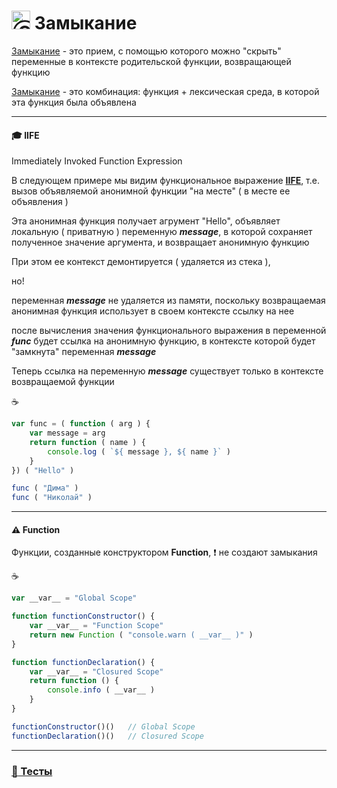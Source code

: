 # <img src="https://avatars2.githubusercontent.com/u/19735284?s=40&v=4" width="30" title="Ⓒ Irina Fylyppova ( garevna ) 2019"/> Замыкание

[Замыкание](https://www.w3schools.com/js/js_function_closures.asp "W3Schools") - это прием, с помощью которого можно "скрыть" переменные в контексте родительской функции, возвращающей функцию

[Замыкание](https://developer.mozilla.org/en-US/docs/Web/JavaScript/Closures) - это комбинация: функция + лексическая среда, в которой эта функция была объявлена

***

#### :mortar_board: IIFE

Immediately Invoked Function Expression

В следующем примере мы видим функциональное выражение [**IIFE**](https://developer.mozilla.org/uk/docs/Glossary/IIFE "MDN"), т.е. вызов объявляемой анонимной функции "на месте"
( в месте ее объявления )

Эта анонимная функция получает агрумент "Hello", объявляет локальную ( приватную ) переменную **_message_**, в которой сохраняет полученное значение аргумента, и возвращает анонимную функцию

При этом ее контекст демонтируется ( удаляется из стека ),

но!

переменная  **_message_**  не удаляется из памяти, поскольку возвращаемая анонимная функция использует в своем контексте ссылку на нее

после вычисления значения функционального выражения в переменной **_func_** будет ссылка на анонимную функцию,
в контексте которой будет "замкнута" переменная **_message_**

Теперь ссылка на переменную **_message_** существует только в контексте возвращаемой функции

:coffee:
```javascript
var func = ( function ( arg ) {
    var message = arg
    return function ( name ) {
        console.log ( `${ message }, ${ name }` )
    }
}) ( "Hello" )

func ( "Дима" )
func ( "Николай" )
```
***
#### :warning: Function

Функции, созданные конструктором **Function**, :heavy_exclamation_mark: не создают замыкания

:coffee:
```javascript
var __var__ = "Global Scope"

function functionConstructor() {
    var __var__ = "Function Scope"
    return new Function ( "console.warn ( __var__ )" )
}

function functionDeclaration() {
    var __var__ = "Closured Scope"
    return function () {
        console.info ( __var__ )
    }
}

functionConstructor()()   // Global Scope
functionDeclaration()()   // Closured Scope
```
***
### [:briefcase: Тесты](https://garevna.github.io/js-quiz/#closures)

